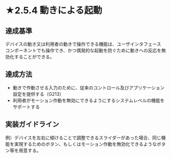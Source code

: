 # ★2.5.4 動きによる起動

## 達成基準
デバイスの動き又は利用者の動きで操作できる機能は、ユーザインタフェース コンポーネントでも操作でき、かつ偶発的な起動を防ぐために動きへの反応を無効化することができる。
## 達成方法
- 動きで作動させる入力のために、従来のコントロール及びアプリケーション設定を提供する（G213）
- 利用者がモーション作動を無効にできるようにするシステムレベルの機能をサポートする
## 実装ガイドライン
例）デバイスを左右に傾けることで調整できるスライダーがあった場合、同じ機能を実現するためのボタン、もしくはモーション作動を無効化できるようなボタン等を用意する。